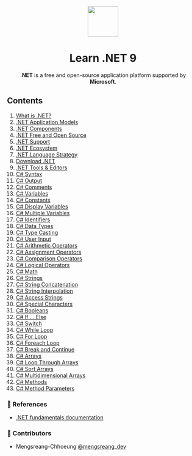 <p align="center">
  <img width="80" src="https://upload.wikimedia.org/wikipedia/commons/0/0e/Microsoft_.NET_logo.png">
</p>

<h1 align="center">Learn .NET 9</h1>

<p align="center">
  <b>.NET</b> is a free and open-source application platform supported by <b>Microsoft</b>.
</p>

## Contents

1. [What is .NET?](./what-is-dotnet.md)
2. [.NET Application Models](./dotnet-application-models.md)
3. [.NET Components](./dotnet-components.md)
4. [.NET Free and Open Source](./dotnet-free-and-open-source.md)
5. [.NET Support](./dotnet-support.md)
6. [.NET Ecosystem](./dotnet-ecosystem.md)
7. [.NET Language Strategy](./dotnet-languages.md)
8. [Download .NET](./download-dotnet.md)
9. [.NET Tools & Editors](./dotnet-tools-editors.md)
10. [C# Syntax](./cs-syntax.md)
11. [C# Output](./cs-output.md)
12. [C# Comments](./cs-comments.md)
13. [C# Variables](./cs-variables.md)
14. [C# Constants](./cs-constants.md)
15. [C# Display Variables](./cs-display-variables.md)
16. [C# Multiple Variables](./cs-multiple-variables.md)
17. [C# Identifiers](./cs-identifiers.md)
18. [C# Data Types](./cs-data-types.md)
19. [C# Type Casting](./cs-type-casting.md)
20. [C# User Input](./cs-user-input.md)
21. [C# Arithmetic Operators](./cs-arithmetic-operators.md)
22. [C# Assignment Operators](./cs-assignment-operators.md)
23. [C# Comparison Operators](./cs-comparison-operators.md)
24. [C# Logical Operators](./cs-logical-operators.md)
25. [C# Math](./cs-math.md)
26. [C# Strings](./cs-strings.md)
27. [C# String Concatenation](./cs-string-concatenation.md)
28. [C# String Interpolation](./cs-string-interpolation.md)
29. [C# Access Strings](./cs-access-strings.md)
30. [C# Special Characters](./cs-special-characters.md)
31. [C# Booleans](./cs-booleans.md)
32. [C# If ... Else](./cs-if-else.md)
33. [C# Switch](./cs-switch.md)
34. [C# While Loop](./cs-while-loop.md)
35. [C# For Loop](./cs-for-loop.md)
36. [C# Foreach Loop](./cs-foreach-loop.md)
37. [C# Break and Continue](./cs-break-continue.md)
38. [C# Arrays](./cs-arrays.md)
39. [C# Loop Through Arrays](./cs-loop-through-an-array.md)
40. [C# Sort Arrays](./cs-sort-arrays.md)
41. [C# Multidimensional Arrays](./cs-multidimensional-arrays.md)
42. [C# Methods](./cs-methods.md)
43. [C# Method Parameters](./cs-method-parameters.md)

### 📜 References

- [.NET fundamentals documentation](https://learn.microsoft.com/en-us/dotnet/fundamentals)

### 🤝 Contributors

- Mengsreang-Chhoeung [@mengsreang_dev](https://twitter.com/mengsreang_dev)
